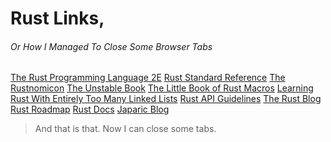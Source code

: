 # Rust Links,
###### Or How I Managed To Close Some Browser Tabs

[The Rust Programming Language 2E]
[Rust Standard Reference]
[The Rustnomicon]
[The Unstable Book]
[The Little Book of Rust Macros]
[Learning Rust With Entirely Too Many Linked Lists]
[Rust API Guidelines]
[The Rust Blog]
[Rust Roadmap]
[Rust Docs]
[Japaric Blog]

> And that is that. Now I can close some tabs.

[The Rust Programming Language 2E]: http://rust-lang.github.io/book/second-edition/ch12-00-an-io-project.html
[Rust Standard Reference]: https://doc.rust-lang.org/stable/reference/
[The Rustnomicon]: https://doc.rust-lang.org/stable/nomicon/
[The Unstable Book]: https://doc.rust-lang.org/stable/unstable-book/
[The Little Book of Rust Macros]: https://danielkeep.github.io/tlborm/book/README.html
[Learning Rust With Entirely Too Many Linked Lists]: http://cglab.ca/~abeinges/blah/too-many-lists/book/README.html
[Rust API Guidelines]: https://github.com/brson/rust-api-guidelines#naming
[The Rust Blog]: https://blog.rust-lang.org/
[Rust Roadmap]: https://github.com/rust-lang/rust-roadmap
[Rust Docs]: https://doc.rust-lang.org/std/
[Japaric Blog]: http://blog.japaric.io/fearless-concurrency/
